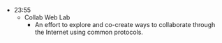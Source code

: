 - 23:55
	- Collab Web Lab
		- An effort to explore and co-create ways to collaborate through the Internet using common protocols.